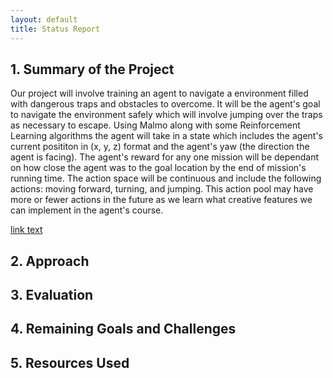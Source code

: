 ```yaml
---
layout: default
title: Status Report
---
```


## 1. Summary of the Project

Our project will involve training an agent to navigate a environment filled with dangerous traps and obstacles to overcome. It will be the agent's goal to navigate the environment safely which will involve jumping over the traps as necessary to escape. Using Malmo along with some Reinforcement Learning algorithms the agent will take in a state which includes the agent's current posititon in (x, y, z) format and the agent's yaw (the direction the agent is facing). The agent's reward for any one mission will be dependant on how close the agent was to the goal location by the end of mission's running time. The action space will be continuous and include the following actions: moving forward, turning, and jumping. This action pool may have more or fewer actions in the future as we learn what creative features we can implement in the agent's course.

[link text](https://www.youtube.com/watch?v=NuP8E1t58Sgk "Danger Dungeon")

## 2. Approach

## 3. Evaluation

## 4. Remaining Goals and Challenges

## 5. Resources Used

